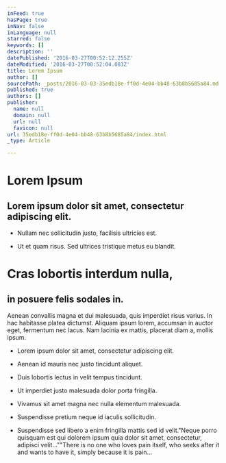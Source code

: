 ```yaml
---
inFeed: true
hasPage: true
inNav: false
inLanguage: null
starred: false
keywords: []
description: ''
datePublished: '2016-03-27T00:52:12.255Z'
dateModified: '2016-03-27T00:52:04.083Z'
title: Lorem Ipsum
author: []
sourcePath: _posts/2016-03-03-35edb18e-ff0d-4e04-bb48-63b8b5685a84.md
published: true
authors: []
publisher:
  name: null
  domain: null
  url: null
  favicon: null
url: 35edb18e-ff0d-4e04-bb48-63b8b5685a84/index.html
_type: Article

---
```

# Lorem Ipsum

## Lorem ipsum dolor sit amet, consectetur adipiscing elit. 

* Nullam nec sollicitudin justo, facilisis ultricies est. 

* Ut et quam risus. Sed ultrices tristique metus eu blandit.

# Cras lobortis interdum nulla, 

## in posuere felis sodales in.

Aenean convallis magna et dui malesuada, quis imperdiet risus varius. In hac habitasse platea dictumst. Aliquam ipsum lorem, accumsan in auctor eget, fermentum nec lacus. Nam lacinia ex mattis, placerat diam a, mollis ipsum.

* Lorem ipsum dolor sit amet, consectetur adipiscing elit.
* Aenean id mauris nec justo tincidunt aliquet.
* Duis lobortis lectus in velit tempus tincidunt.
* Ut imperdiet justo malesuada dolor porta fringilla.
* Vivamus sit amet magna nec nulla elementum malesuada.

* Suspendisse pretium neque id iaculis sollicitudin.
* Suspendisse sed libero a enim fringilla mattis sed id velit."Neque porro quisquam est qui dolorem ipsum quia dolor sit amet, consectetur, adipisci velit...""There is no one who loves pain itself, who seeks after it and wants to have it, simply because it is pain...